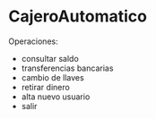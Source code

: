 # CajeroAutomatico
Operaciones:
  - consultar saldo
  - transferencias bancarias
  - cambio de llaves
  - retirar dinero
  - alta nuevo usuario
  - salir
